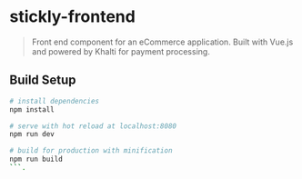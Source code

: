 # stickly-frontend

> Front end component for an eCommerce application. Built with Vue.js and powered by Khalti for payment processing.


## Build Setup

``` bash
# install dependencies
npm install

# serve with hot reload at localhost:8080
npm run dev

# build for production with minification
npm run build
```.
